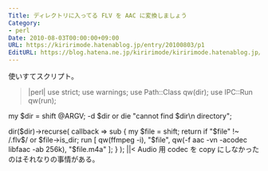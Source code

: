 ```yaml
---
Title: ディレクトリに入ってる FLV を AAC に変換しましょう
Category:
- perl
Date: 2010-08-03T00:00:00+09:00
URL: https://kiririmode.hatenablog.jp/entry/20100803/p1
EditURL: https://blog.hatena.ne.jp/kiririmode/kiririmode.hatenablog.jp/atom/entry/8454420450078211692
---
```



使いすてスクリプト。
>|perl|
use strict;
use warnings;
use Path::Class qw(dir);
use IPC::Run qw(run);

my $dir = shift @ARGV;
-d $dir or die "cannot find $dir\n directory";

dir($dir)->recurse(
    callback => sub {
        my $file = shift;
        return if "$file" !~ /\.flv$/ or $file->is_dir;
        run [ qw(ffmpeg -i), "$file", qw(-f aac -vn -acodec libfaac -ab 256k), "$file.m4a" ];
    }
);
||<
Audio 用 codec を copy にしなかったのはそれなりの事情がある。
